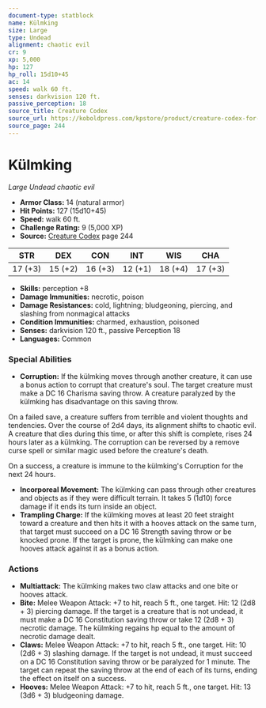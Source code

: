 ```yaml
---
document-type: statblock
name: Külmking
size: Large
type: Undead
alignment: chaotic evil
cr: 9
xp: 5,000
hp: 127
hp_roll: 15d10+45
ac: 14
speed: walk 60 ft.
senses: darkvision 120 ft. 
passive_perception: 18
source_title: Creature Codex
source_url: https://koboldpress.com/kpstore/product/creature-codex-for-5th-edition-dnd
source_page: 244
---
```


# Külmking

*Large* *Undead* *chaotic evil*

- **Armor Class:** 14 (natural armor)
- **Hit Points:** 127 (15d10+45)
- **Speed:** walk 60 ft.
- **Challenge Rating:** 9 (5,000 XP)
- **Source:** [Creature Codex](https://koboldpress.com/kpstore/product/creature-codex-for-5th-edition-dnd) page 244

| STR | DEX | CON | INT | WIS | CHA |
| --- | --- | --- | --- | --- | --- |
| 17 (+3) | 15 (+2) | 16 (+3) | 12 (+1) | 18 (+4) | 17 (+3) |

- **Skills:** perception +8
- **Damage Immunities:** necrotic, poison
- **Damage Resistances:** cold, lightning; bludgeoning, piercing, and slashing from nonmagical attacks
- **Condition Immunities:** charmed, exhaustion, poisoned
- **Senses:** darkvision 120 ft., passive Perception 18
- **Languages:** Common

### Special Abilities

- **Corruption:** If the külmking moves through another creature, it can use a bonus action to corrupt that creature's soul. The target creature must make a DC 16 Charisma saving throw. A creature paralyzed by the külmking has disadvantage on this saving throw. 

On a failed save, a creature suffers from terrible and violent thoughts and tendencies. Over the course of 2d4 days, its alignment shifts to chaotic evil. A creature that dies during this time, or after this shift is complete, rises 24 hours later as a külmking. The corruption can be reversed by a remove curse spell or similar magic used before the creature's death. 

On a success, a creature is immune to the külmking's Corruption for the next 24 hours.
- **Incorporeal Movement:** The külmking can pass through other creatures and objects as if they were difficult terrain. It takes 5 (1d10) force damage if it ends its turn inside an object.
- **Trampling Charge:** If the külmking moves at least 20 feet straight toward a creature and then hits it with a hooves attack on the same turn, that target must succeed on a DC 16 Strength saving throw or be knocked prone. If the target is prone, the külmking can make one hooves attack against it as a bonus action.

### Actions

- **Multiattack:** The külmking makes two claw attacks and one bite or hooves attack.
- **Bite:** Melee Weapon Attack: +7 to hit, reach 5 ft., one target. Hit: 12 (2d8 + 3) piercing damage. If the target is a creature that is not undead, it must make a DC 16 Constitution saving throw or take 12 (2d8 + 3) necrotic damage. The külmking regains hp equal to the amount of necrotic damage dealt.
- **Claws:** Melee Weapon Attack: +7 to hit, reach 5 ft., one target. Hit: 10 (2d6 + 3) slashing damage. If the target is not undead, it must succeed on a DC 16 Constitution saving throw or be paralyzed for 1 minute. The target can repeat the saving throw at the end of each of its turns, ending the effect on itself on a success.
- **Hooves:** Melee Weapon Attack: +7 to hit, reach 5 ft., one target. Hit: 13 (3d6 + 3) bludgeoning damage.
